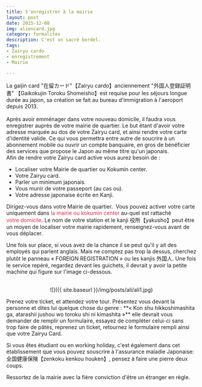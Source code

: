 ```yaml
---
title: S'enregistrer à la mairie
layout: post
date: 2015-12-08
img: aliencard.jpg
category: formalites
description: C'est un sacré bordel.
tags:
- Zairyu cardo
- enregistrement
- Mairie

---
```


<div>La gaijin card "在留カード"【Zairyu cardo】anciennement "外国人登録証明書” 【Gaikokujin Toroku Shomeisho】est requise pour les séjours longue durée au japon, sa création se fait au bureau d'immigration à l'aeroport depuis 2013.</div>
<br>
Après avoir emménager dans votre nouveau domicile, il faudra vous enregistrer auprès de votre mairie de quartier. Le but étant d'avoir votre adresse marquée au dos de votre Zairyu card, et ainsi rendre votre carte d'identité valide. Ce qui vous permettra entre autre de soucrire à un abonnement mobile ou ouvrir un compte banquaire, en gros de bénéficier des services que propose le Japon au même titre qu'un japonais.

<div>Afin de rendre votre Zairyu card active vous aurez besoin de :</div>

*   Localiser votre Mairie de quartier ou Kokumin center.
*   Votre Zairyu card.
*   Parler un minimum japonais.
*   Vous munir de votre passeport (au cas ou). 
*   Votre adresse japonaise écrite en Kanji.



Dirigez-vous dans votre Mairie de quartier.  Vous pouvez activer votre carte uniquement dans <span style="color: #da314b;">la mairie ou kokumin center</span> au-quel est rattaché <span style="color: #da314b;">votre domicile</span>. Le nom de votre station et le kanji 役所【yakusho】peut être un moyen de localiser votre mairie rapidement, renseignez-vous avant de vous déplacer.    

Une fois sur place, si vous avez de la chance il se peut qu’il y ait des employés qui parlent anglais. Mais ne comptez pas trop la dessus, cherchez plutôt le panneau « FOREIGN REGISTRATION » ou les kanjis 外国人. Une fois le service repéré, regardez devant les guichets, il devrait y avoir la petite machine qui figure sur l'image ci-dessous.   
<br>
<div style="text-align:center" markdown="1">

 ![]({{ site.baseurl }}/img/posts/ali/ali1.jpg)

</div>


</span>
Prenez votre ticket, et attendez votre tour. Présentez vous devant la personne et dites lui quelque chose du genre : <span class="spotlight">**« Kon shu hikkoshimashita ga, atarashii jushou wo toroku shi ni kimashita »**</span> elle devrait vous demander de remplir un formulaire, essayez de compléter celui-ci sans trop faire de pâtés, reprenez un ticket, retournez le formulaire rempli ainsi que votre Zairyu Card.

Si vous êtes étudiant ou en working holiday, c'est également dans cet établissement que vous pouvez souscrire à l'assurance maladie Japonaise: 全国健康保険【zenkoku kenkou houken】, pensez à faire une pierre deux coups.

Ressortez de la mairie avec la fière conviction d'être un étranger en règle. 

